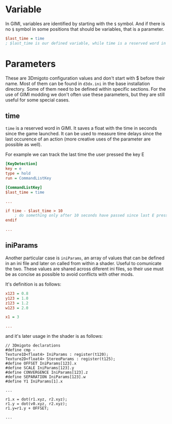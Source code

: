 # Variable

In GIMI, variables are identified by starting with the `$` symbol.
And if there is no `$` symbol in some positions that should be variables, that is a parameter.

```ini
$last_time = time
; $last_time is our defined variable, while time is a reserved word in GIMI.
```

# Parameters

These are 3Dmigoto configuration values and don't start with $ before their name. Most of them can be found in `d3dx.ini` in the base installation directory. Some of them need to be defined within specific sections. For the use of GIMI modding we don't often use these parameters, but they are still useful for some special cases.

## time

`time` is a reserved word in GIMI. It saves a float with the time in seconds since the game launched. It can be used to measure time delays since the last occurence of an action (more creative uses of the parameter are possible as well).

For example we can track the last time the user pressed the key E

```ini
[KeyDetection]
key = e
type = hold
run = CommandListKey

[CommandListKey]
$last_time = time

...

if time - $last_time > 10
    ; do something only after 10 seconds have passed since last E press
endif

...
```




## iniParams
Another particular case is `iniParams`, an array of values that can be defined in an ini file and later on called from within a shader. Useful to comunicate the two. These values are shared across diferent ini files, so their use must be as concise as possible to avoid conflicts with other mods.


It's definition is as follows:

```ini
x123 = 0.8
y123 = 1.0
z123 = 1.2
w123 = 2.0

x1 = 3

...
```

and it's later usage in the shader is as follows:

```hlsl
// 3Dmigoto declarations
#define cmp -
Texture1D<float4> IniParams : register(t120);
Texture2D<float4> StereoParams : register(t125);
#define OFFSET IniParams[123].x
#define SCALE IniParams[123].y
#define CONVERGENCE IniParams[123].z
#define SEPARATION IniParams[123].w
#define Y1 IniParams[1].x

... 

r1.x = dot(r1.xyz, r2.xyz);
r1.y = dot(v0.xyz, r2.xyz);
r1.y=r1.y + OFFSET;

...
```